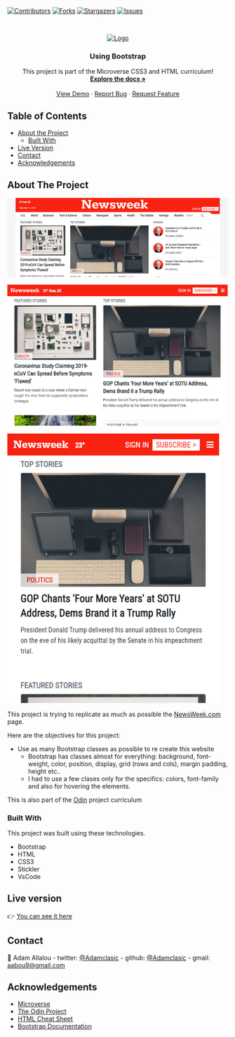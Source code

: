 
<!--
*** Thanks for checking out this README Template. If you have a suggestion that would
*** make this better, please fork the repo and create a pull request or simply open
*** an issue with the tag "enhancement".
*** Thanks again! Now go create something AMAZING! :D
-->

<!-- PROJECT SHIELDS -->
<!--
*** I'm using markdown "reference style" links for readability.
*** Reference links are enclosed in brackets [ ] instead of parentheses ( ).
*** See the bottom of this document for the declaration of the reference variables
*** for contributors-url, forks-url, etc. This is an optional, concise syntax you may use.
*** https://www.markdownguide.org/basic-syntax/#reference-style-links
-->
[![Contributors][contributors-shield]][contributors-url]
[![Forks][forks-shield]][forks-url]
[![Stargazers][stars-shield]][stars-url]
[![Issues][issues-shield]][issues-url]

<!-- PROJECT LOGO -->
<br />
<p align="center">
  <a href="https://github.com/adamclasic/Using-Bootstrap">
    <img src="https://i.dlpng.com/static/png/4034060-newsweek-logo-png-transparent-svg-vector-freebie-supply-newsweek-png-800_600_preview.webp" alt="Logo" width="80" height="80">
  </a>

  <h3 align="center">Using Bootstrap</h3>

  <p align="center">
    This project is part of the Microverse CSS3 and HTML curriculum!
    <br />
    <a href="https://github.com/adamclasic/Using-Bootstrap/issues"><strong>Explore the docs »</strong></a>
    <br />
    <br />
    <a href="https://rawcdn.githack.com/adamclasic/Using-Bootstrap/c9a21d59041c7c03272cff2e75cb794bd9d79a38/index.html">View Demo</a>
    ·
    <a href="https://github.com/adamclasic/Using-Bootstrap/issues">Report Bug</a>
    ·
    <a href="https://github.com/adamclasic/Using-Bootstrap/issues">Request Feature</a>
  </p>
</p>

<!-- TABLE OF CONTENTS -->
## Table of Contents

* [About the Project](#about-the-project)
  * [Built With](#built-with)
* [Live Version](#live-version)
* [Contact](#contact)
* [Acknowledgements](#acknowledgements)

<!-- ABOUT THE PROJECT -->
## About The Project

![product-screenshot](images/screenshot.png)

![screenshot](images/screenshot-md.png)

![screenshot](images/screenshot-sm.png)

This project is trying to replicate as much as possible the [NewsWeek.com](https://www.newsweek.com/) page.

Here are the objectives for this project:
* Use as many Bootstrap classes as possible to re create this website
	* Bootstrap has classes almost for everything: background, font-weight, color, position, display, grid (rows and cols), margin padding, height etc..
	* I had to use a few clases only for the specifics: colors, font-family and also for hovering the elements.

This is also part of the [Odin](https://www.theodinproject.com/courses/html5-and-css3/lessons/using-bootstrap) project curriculum

### Built With
This project was built using these technologies.
* Bootstrap
* HTML
* CSS3
* Stickler
* VsCode

<!-- LIVE VERSION -->
## Live version

:point_right:  [You can see it here](https://adamclasic.github.io/Using-Bootstrap/)

<!-- CONTACT -->
## Contact

👤 Adam Allalou - twitter: [@Adamclasic](https://twitter.com/justin_clasic) - github: [@Adamclasic](https://github.com/adamclasic) - gmail: aabou9@gmail.com


<!-- ACKNOWLEDGEMENTS -->
## Acknowledgements
* [Microverse](https://www.microverse.org/)
* [The Odin Project](https://www.theodinproject.com/)
* [HTML Cheat Sheet](https://htmlcheatsheet.com/js/)
* [Bootstrap Documentation](https://getbootstrap.com/docs/4.3/getting-started/introduction/)

<!-- MARKDOWN LINKS & IMAGES -->
<!-- https://www.markdownguide.org/basic-syntax/#reference-style-links -->
[contributors-shield]: https://img.shields.io/github/contributors/adamclasic/Using-Bootstrap.svg?style=flat-square
[contributors-url]: https://github.com/adamclasic/Using-Bootstrap/graphs/contributors
[forks-shield]: https://img.shields.io/github/forks/adamclasic/Using-Bootstrap.svg?style=flat-square
[forks-url]: https://github.com/adamclasic/Using-Bootstrap/network/members
[stars-shield]: https://img.shields.io/github/stars/adamclasic/Using-Bootstrap.svg?style=flat-square
[stars-url]: https://github.com/adamclasic/Using-Bootstrap/stargazers
[issues-shield]: https://img.shields.io/github/issues/adamclasic/Using-Bootstrap.svg?style=flat-square
[issues-url]: https://github.com/adamclasic/Using-Bootstrap/issues
[product-screenshot]: /pics/readme/screenshot.png